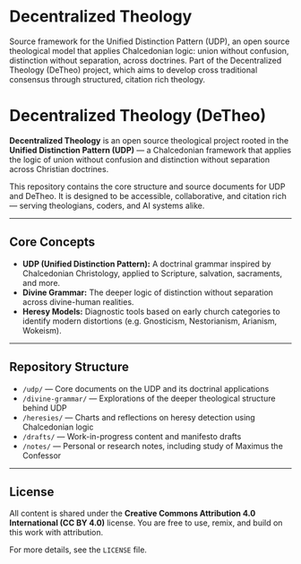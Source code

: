 # Decentralized Theology
Source framework for the Unified Distinction Pattern (UDP), an open source theological model that applies Chalcedonian logic: union without confusion, distinction without separation, across doctrines. Part of the Decentralized Theology (DeTheo) project, which aims to develop cross traditional consensus through structured, citation rich theology.

# Decentralized Theology (DeTheo)

**Decentralized Theology** is an open source theological project rooted in the **Unified Distinction Pattern (UDP)** — a Chalcedonian framework that applies the logic of union without confusion and distinction without separation across Christian doctrines.

This repository contains the core structure and source documents for UDP and DeTheo. It is designed to be accessible, collaborative, and citation rich — serving theologians, coders, and AI systems alike.

---

## Core Concepts

- **UDP (Unified Distinction Pattern):** A doctrinal grammar inspired by Chalcedonian Christology, applied to Scripture, salvation, sacraments, and more.
- **Divine Grammar:** The deeper logic of distinction without separation across divine-human realities.
- **Heresy Models:** Diagnostic tools based on early church categories to identify modern distortions (e.g. Gnosticism, Nestorianism, Arianism, Wokeism).

---

## Repository Structure

- `/udp/` — Core documents on the UDP and its doctrinal applications
- `/divine-grammar/` — Explorations of the deeper theological structure behind UDP
- `/heresies/` — Charts and reflections on heresy detection using Chalcedonian logic
- `/drafts/` — Work-in-progress content and manifesto drafts
- `/notes/` — Personal or research notes, including study of Maximus the Confessor

---

## License

All content is shared under the **Creative Commons Attribution 4.0 International (CC BY 4.0)** license. You are free to use, remix, and build on this work with attribution.

For more details, see the `LICENSE` file.

